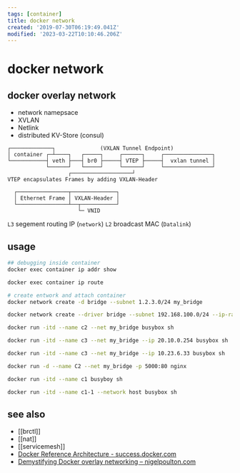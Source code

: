 ```yaml
---
tags: [container]
title: docker network
created: '2019-07-30T06:19:49.041Z'
modified: '2023-03-22T10:10:46.206Z'
---
```


# docker network

## docker overlay network

- network namepsace
- XVLAN
- Netlink
- distributed KV-Store (consul)

```
┌─────────────┐              (VXLAN Tunnel Endpoint)
│ container ┌─┴────┐   ┌─────┐     ┌──────┐     ┌───────────────┐
└───────────┤ veth ├───┤ br0 ├─────┤ VTEP ├─────┤  vxlan tunnel │
            └──────┘   └─────┘     └──────┘     └───────────────┘
                   ┌───────────────────┘
VTEP encapsulates Frames by adding VXLAN-Header

  ┌────────────────┬──────────────┐
  │ Ethernet Frame │ VXLAN-Header │
  └────────────────┴──┬───────────┘
                      └─ VNID
```

`L3` segement routing IP (`network`)
`L2` broadcast MAC (`Datalink`)

## usage

```sh
## debugging inside container
docker exec container ip addr show

docker exec container ip route

# create entwork and attach container
docker network create -d bridge --subnet 1.2.3.0/24 my_bridge

docker network create --driver bridge --subnet 192.168.100.0/24 --ip-range 192.168.100.0/24 my-bridge-network

docker run -itd --name c2 --net my_bridge busybox sh

docker run -itd --name c3 --net my_bridge --ip 20.10.0.254 busybox sh

docker run -itd --name c3 --net my_bridge --ip 10.23.6.33 busybox sh

docker run -d --name C2 --net my_bridge -p 5000:80 nginx

docker run -itd --name c1 busyboy sh

docker run -itd --name c1-1 --network host busybox sh
```

## see also

- [[brctl]]
- [[nat]]
- [[servicemesh]]
- [Docker Reference Architecture - success.docker.com](http://success.docker.com/article/networking)
- [Demystifying Docker overlay networking – nigelpoulton.com](http://blog.nigelpoulton.com/demystifying-docker-overlay-networking/)

